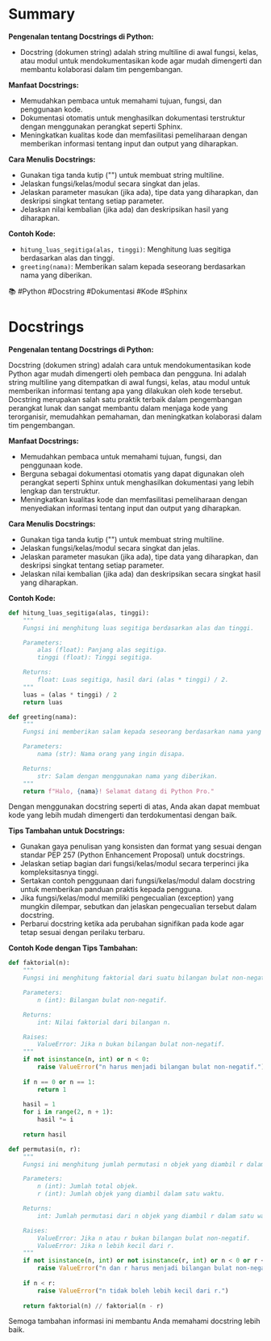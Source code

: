 # Summary 

**Pengenalan tentang Docstrings di Python:**
- Docstring (dokumen string) adalah string multiline di awal fungsi, kelas, atau modul untuk mendokumentasikan kode agar mudah dimengerti dan membantu kolaborasi dalam tim pengembangan.

**Manfaat Docstrings:**
- Memudahkan pembaca untuk memahami tujuan, fungsi, dan penggunaan kode.
- Dokumentasi otomatis untuk menghasilkan dokumentasi terstruktur dengan menggunakan perangkat seperti Sphinx.
- Meningkatkan kualitas kode dan memfasilitasi pemeliharaan dengan memberikan informasi tentang input dan output yang diharapkan.

**Cara Menulis Docstrings:**
- Gunakan tiga tanda kutip ("") untuk membuat string multiline.
- Jelaskan fungsi/kelas/modul secara singkat dan jelas.
- Jelaskan parameter masukan (jika ada), tipe data yang diharapkan, dan deskripsi singkat tentang setiap parameter.
- Jelaskan nilai kembalian (jika ada) dan deskripsikan hasil yang diharapkan.

**Contoh Kode:**
- `hitung_luas_segitiga(alas, tinggi)`: Menghitung luas segitiga berdasarkan alas dan tinggi.
- `greeting(nama)`: Memberikan salam kepada seseorang berdasarkan nama yang diberikan.

📚 #Python #Docstring #Dokumentasi #Kode #Sphinx

# Docstrings

**Pengenalan tentang Docstrings di Python:**

Docstring (dokumen string) adalah cara untuk mendokumentasikan kode Python agar mudah dimengerti oleh pembaca dan pengguna. Ini adalah string multiline yang ditempatkan di awal fungsi, kelas, atau modul untuk memberikan informasi tentang apa yang dilakukan oleh kode tersebut. Docstring merupakan salah satu praktik terbaik dalam pengembangan perangkat lunak dan sangat membantu dalam menjaga kode yang terorganisir, memudahkan pemahaman, dan meningkatkan kolaborasi dalam tim pengembangan.

**Manfaat Docstrings:**
- Memudahkan pembaca untuk memahami tujuan, fungsi, dan penggunaan kode.
- Berguna sebagai dokumentasi otomatis yang dapat digunakan oleh perangkat seperti Sphinx untuk menghasilkan dokumentasi yang lebih lengkap dan terstruktur.
- Meningkatkan kualitas kode dan memfasilitasi pemeliharaan dengan menyediakan informasi tentang input dan output yang diharapkan.

**Cara Menulis Docstrings:**
- Gunakan tiga tanda kutip ("") untuk membuat string multiline.
- Jelaskan fungsi/kelas/modul secara singkat dan jelas.
- Jelaskan parameter masukan (jika ada), tipe data yang diharapkan, dan deskripsi singkat tentang setiap parameter.
- Jelaskan nilai kembalian (jika ada) dan deskripsikan secara singkat hasil yang diharapkan.

**Contoh Kode:**
```python
def hitung_luas_segitiga(alas, tinggi):
    """
    Fungsi ini menghitung luas segitiga berdasarkan alas dan tinggi.

    Parameters:
        alas (float): Panjang alas segitiga.
        tinggi (float): Tinggi segitiga.

    Returns:
        float: Luas segitiga, hasil dari (alas * tinggi) / 2.
    """
    luas = (alas * tinggi) / 2
    return luas

def greeting(nama):
    """
    Fungsi ini memberikan salam kepada seseorang berdasarkan nama yang diberikan.

    Parameters:
        nama (str): Nama orang yang ingin disapa.

    Returns:
        str: Salam dengan menggunakan nama yang diberikan.
    """
    return f"Halo, {nama}! Selamat datang di Python Pro."
```

Dengan menggunakan docstring seperti di atas, Anda akan dapat membuat kode yang lebih mudah dimengerti dan terdokumentasi dengan baik. 

**Tips Tambahan untuk Docstrings:**

- Gunakan gaya penulisan yang konsisten dan format yang sesuai dengan standar PEP 257 (Python Enhancement Proposal) untuk docstrings.
- Jelaskan setiap bagian dari fungsi/kelas/modul secara terperinci jika kompleksitasnya tinggi.
- Sertakan contoh penggunaan dari fungsi/kelas/modul dalam docstring untuk memberikan panduan praktis kepada pengguna.
- Jika fungsi/kelas/modul memiliki pengecualian (exception) yang mungkin dilempar, sebutkan dan jelaskan pengecualian tersebut dalam docstring.
- Perbarui docstring ketika ada perubahan signifikan pada kode agar tetap sesuai dengan perilaku terbaru.

**Contoh Kode dengan Tips Tambahan:**
```python
def faktorial(n):
    """
    Fungsi ini menghitung faktorial dari suatu bilangan bulat non-negatif.

    Parameters:
        n (int): Bilangan bulat non-negatif.

    Returns:
        int: Nilai faktorial dari bilangan n.

    Raises:
        ValueError: Jika n bukan bilangan bulat non-negatif.
    """
    if not isinstance(n, int) or n < 0:
        raise ValueError("n harus menjadi bilangan bulat non-negatif.")
    
    if n == 0 or n == 1:
        return 1
    
    hasil = 1
    for i in range(2, n + 1):
        hasil *= i
    
    return hasil

def permutasi(n, r):
    """
    Fungsi ini menghitung jumlah permutasi n objek yang diambil r dalam satu waktu.

    Parameters:
        n (int): Jumlah total objek.
        r (int): Jumlah objek yang diambil dalam satu waktu.

    Returns:
        int: Jumlah permutasi dari n objek yang diambil r dalam satu waktu.

    Raises:
        ValueError: Jika n atau r bukan bilangan bulat non-negatif.
        ValueError: Jika n lebih kecil dari r.
    """
    if not isinstance(n, int) or not isinstance(r, int) or n < 0 or r < 0:
        raise ValueError("n dan r harus menjadi bilangan bulat non-negatif.")
    
    if n < r:
        raise ValueError("n tidak boleh lebih kecil dari r.")
    
    return faktorial(n) // faktorial(n - r)
```

Semoga tambahan informasi ini membantu Anda memahami docstring lebih baik.